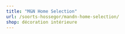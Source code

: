 ```yaml
---
title: "M&N Home Selection"
url: /soorts-hossegor/mandn-home-selection/
shop: décoration intérieure
---
```

